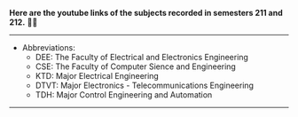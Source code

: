 **Here are the youtube links of the subjects recorded in semesters 211 and 212.** 📼📼

-----------------------------------------------------------------------------------
* Abbreviations:                                                                  
  - DEE: The Faculty of Electrical and Electronics Engineering                    
  - CSE: The Faculty of Computer Sience and Engineering                           
  - KTD: Major Electrical Engineering                                             
  - DTVT: Major Electronics - Telecommunications Engineering                      
  - TDH: Major Control Engineering and Automation                                 
 ----------------------------------------------------------------------------------
